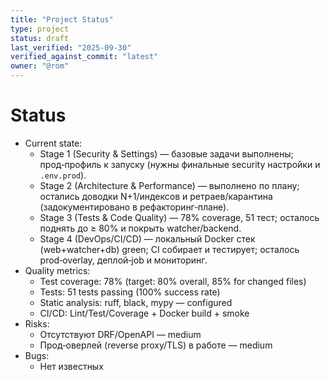 ```yaml
---
title: "Project Status"
type: project
status: draft
last_verified: "2025-09-30"
verified_against_commit: "latest"
owner: "@rom"
---
```


# Status

- Current state:
  - Stage 1 (Security & Settings) — базовые задачи выполнены; прод‑профиль к запуску (нужны финальные security настройки и `.env.prod`).
  - Stage 2 (Architecture & Performance) — выполнено по плану; остались доводки N+1/индексов и ретраев/карантина (задокументировано в рефакторинг‑плане).
  - Stage 3 (Tests & Code Quality) — 78% coverage, 51 тест; осталось поднять до ≥ 80% и покрыть watcher/backend.
  - Stage 4 (DevOps/CI/CD) — локальный Docker стек (web+watcher+db) green; CI собирает и тестирует; осталось prod‑overlay, деплой‑job и мониторинг.
- Quality metrics:
  - Test coverage: 78% (target: 80% overall, 85% for changed files)
  - Tests: 51 tests passing (100% success rate)
  - Static analysis: ruff, black, mypy — configured
  - CI/CD: Lint/Test/Coverage + Docker build + smoke
- Risks:
  - Отсутствуют DRF/OpenAPI — medium
  - Прод‑оверлей (reverse proxy/TLS) в работе — medium
- Bugs:
  - Нет известных

